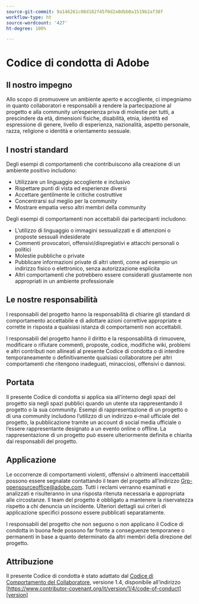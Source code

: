 ```yaml
---
source-git-commit: 9a146261c08d182f45f0d2a0dbb0a1519b2af38f
workflow-type: ht
source-wordcount: '427'
ht-degree: 100%

---
```

# Codice di condotta di Adobe

## Il nostro impegno

Allo scopo di promuovere un ambiente aperto e accogliente, ci impegniamo in quanto collaboratori e responsabili a rendere la partecipazione al progetto e alla community un’esperienza priva di molestie per tutti, a prescindere da età, dimensioni fisiche, disabilità, etnia, identità ed espressione di genere, livello di esperienza, nazionalità, aspetto personale, razza, religione o identità e orientamento sessuale.

## I nostri standard

Degli esempi di comportamenti che contribuiscono alla creazione di un ambiente
positivo includono:

* Utilizzare un linguaggio accogliente e inclusivo
* Rispettare punti di vista ed esperienze diversi
* Accettare gentilmente le critiche costruttive
* Concentrarsi sul meglio per la community
* Mostrare empatia verso altri membri della community

Degli esempi di comportamenti non accettabili dai partecipanti includono:

* L’utilizzo di linguaggio o immagini sessualizzati e di attenzioni o proposte sessuali indesiderate
* Commenti provocatori, offensivi/dispregiativi e attacchi personali o politici
* Molestie pubbliche o private
* Pubblicare informazioni private di altri utenti, come ad esempio un indirizzo fisico o elettronico, senza autorizzazione esplicita
* Altri comportamenti che potrebbero essere considerati giustamente non appropriati in un ambiente professionale

## Le nostre responsabilità

I responsabili del progetto hanno la responsabilità di chiarire gli standard di comportamento accettabile e di adottare azioni correttive appropriate e corrette in risposta a qualsiasi istanza di comportamenti non accettabili.

I responsabili del progetto hanno il diritto e la responsabilità di rimuovere, modificare o rifiutare commenti, proposte, codice, modifiche wiki, problemi e altri contributi non allineati al presente Codice di condotta o di interdire temporaneamente o definitivamente qualsiasi collaboratore per altri comportamenti che ritengono inadeguati, minacciosi, offensivi o dannosi.

## Portata

Il presente Codice di condotta si applica sia all’interno degli spazi del progetto sia negli spazi pubblici quando un utente sta rappresentando il progetto o la sua community. Esempi di rappresentazione di un progetto o di una community includono l’utilizzo di un indirizzo e-mail ufficiale del progetto, la pubblicazione tramite un account di social media ufficiale o l’essere rappresentante designato a un evento online o offline. La rappresentazione di un progetto può essere ulteriormente definita e chiarita dai responsabili del progetto.

## Applicazione

Le occorrenze di comportamenti violenti, offensivi o altrimenti inaccettabili possono essere segnalate contattando il team del progetto all’indirizzo Grp-opensourceoffice@adobe.com. Tutti i reclami verranno esaminati e analizzati e risulteranno in una risposta ritenuta necessaria e appropriata alle circostanze. Il team del progetto è obbligato a mantenere la riservatezza rispetto a chi denuncia un incidente.
Ulteriori dettagli sui criteri di applicazione specifici possono essere pubblicati separatamente.

I responsabili del progetto che non seguono o non applicano il Codice di condotta in buona fede possono far fronte a conseguenze temporanee o permanenti in base a quanto determinato da altri membri della direzione del progetto.

## Attribuzione

Il presente Codice di condotta è stato adattato dal [Codice di Comportamento del Collaboratore][homepage], versione 1.4,
disponibile all’indirizzo [https://www.contributor-covenant.org/it/version/1/4/code-of-conduct][version]

[homepage]: https://contributor-covenant.org
[version]: https://contributor-covenant.org/version/1/4/
